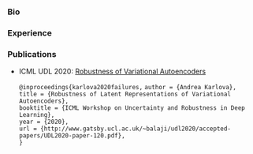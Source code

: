 ### Bio 

### Experience  

### Publications 
-  ICML UDL 2020: [Robustness of Variational Autoencoders](http://www.gatsby.ucl.ac.uk/~balaji/udl2020/accepted-papers/UDL2020-paper-120.pdf)

   `@inproceedings{karlova2020failures,` 
      `author = {Andrea Karlova},`      
      `title = {Robustness of Latent Representations of Variational Autoencoders},`      
      `booktitle = {ICML Workshop on Uncertainty and Robustness in Deep Learning},`      
      `year = {2020},`       
      `url = {http://www.gatsby.ucl.ac.uk/~balaji/udl2020/accepted-papers/UDL2020-paper-120.pdf},`     
     `}`
